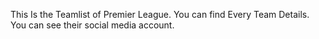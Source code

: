 This Is the Teamlist of Premier League.
You can find Every Team Details.
You can see their social media account.